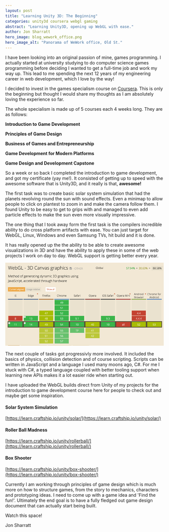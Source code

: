 ```yaml
---
layout: post
title: "Learning Unity 3D: The Beginning"
categories: unity3d coursera webgl gaming
abstract: "Learning Unity3D, opening up WebGL with ease."
author: Jon Sharratt
hero_image: blog_wework_office.png
hero_image_alt: "Panorama of WeWork office, Old St."
---
```

I have been looking into an original passion of mine, games programming.
I actually started at university studying to do computer science games
programming before deciding I wanted to get a full-time job and work my
way up.  This lead to me spending the next 12 years of my engineering
career in web development, which I love by the way!

I decided to invest in the games specialism course on [Coursera](https://www.coursera.org/specializations/game-development).  This is only the beginning but thought I would share my thoughts as I am absolutely loving the experience so far.

The whole specialism is made up of 5 courses each 4 weeks long.  They are as follows:

**Introduction to Game Development**

**Principles of Game Design**

**Business of Games and Entrepreneurship**

**Game Development for Modern Platforms**

**Game Design and Development Capstone**

So a week or so back I completed the introduction to game development, and got my certificate (yay me!).  It consisted of getting up to speed with the awesome software that is Unity3D, and it really is that, **awesome!**

The first task was to create basic solar system simulation that had the planets revolving round the sun with sound effects.  Even a minimap to allow people to click on plantest to zoom in and make the camera follow them.  I found Unity to be easy to get to grips with and managed to even add particle effects to make the sun even more visually impressive.

The one thing that I took away form the first task is the compilers incredible ability to do cross platform artifacts with ease.  You can just target for WebGL, Linux, Windows and even Samsung TVs, hit build and it is done.

It has really opened up the the ability to be able to create awesome visualizations in 3D and have the ability to apply these in some of the web projects I work on day to day.  WebGL support is getting better every year.

![can i use: webgl](/images/blog_caniuse_webgl.png)

The next couple of tasks got progressivly more involved.  It included the basics of physics, collision detection and of course scripting.  Scripts can be written in JavaScript and a language I used many moons ago, C#.  For me I stuck with C#, a typed language coupled with better tooling support when learning new APIs makes it a lot easier ride when starting out.

I have uploaded the WebGL builds direct from Unity of my projects for the introduction to game development course here for people to check out and maybe get some inspiration.

#### Solar System Simulation
[https://learn.craftship.io/unity/solar/](https://learn.craftship.io/unity/solar/)

#### Roller Ball Madness
[https://learn.craftship.io/unity/rollerball/](https://learn.craftship.io/unity/rollerball/)

#### Box Shooter
[https://learn.craftship.io/unity/box-shooter/](https://learn.craftship.io/unity/box-shooter/)

Currently I am working through principles of game design which is much more on how to structure games, from the story to mechanics, characters and prototyping ideas.  I need to come up with a game idea and 'Find the fun!'.  Ultimately the end goal is to have a fully fledged out game design document that can actually start being built.

Watch this space!

Jon Sharratt
